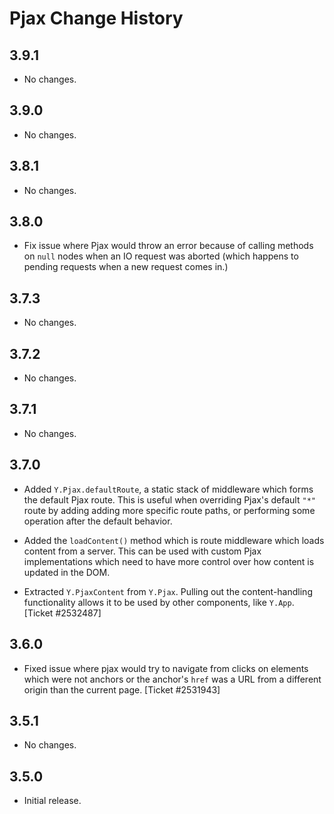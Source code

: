 Pjax Change History
===================

3.9.1
-----

* No changes.

3.9.0
-----

* No changes.

3.8.1
-----

* No changes.

3.8.0
-----

* Fix issue where Pjax would throw an error because of calling methods on `null`
  nodes when an IO request was aborted (which happens to pending requests when
  a new request comes in.)


3.7.3
-----

* No changes.


3.7.2
-----

* No changes.


3.7.1
-----

* No changes.


3.7.0
-----

* Added `Y.Pjax.defaultRoute`, a static stack of middleware which forms the
  default Pjax route. This is useful when overriding Pjax's default `"*"` route
  by adding adding more specific route paths, or performing some operation after
  the default behavior.

* Added the `loadContent()` method which is route middleware which loads content
  from a server. This can be used with custom Pjax implementations which need to
  have more control over how content is updated in the DOM.

* Extracted `Y.PjaxContent` from `Y.Pjax`. Pulling out the content-handling
  functionality allows it to be used by other components, like `Y.App`.
  [Ticket #2532487]


3.6.0
-----

* Fixed issue where pjax would try to navigate from clicks on elements which
  were not anchors or the anchor's `href` was a URL from a different origin than
  the current page. [Ticket #2531943]


3.5.1
-----

* No changes.


3.5.0
-----

* Initial release.
